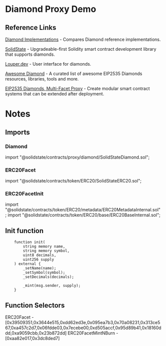# Diamond Proxy Demo
## Reference Links
[Diamond Implementations](https://github.com/mudgen/diamond) - Compares Diamond reference implementations.

[SolidState](https://github.com/solidstate-network/solidstate-solidity) - Upgradeable-first Solidity smart contract development library that supports diamonds.

[Louper.dev](https://louper.dev/) - User interface for diamonds.

[Awesome Diamond](https://github.com/mudgen/awesome-diamonds) - A curated list of awesome EIP2535 Diamonds resources, libraries, tools and more.

[EIP2535 Diamonds, Multi-Facet Proxy](https://eips.ethereum.org/EIPS/eip-2535) - Create modular smart contract systems that can be extended after deployment.

# Notes
## Imports
### Diamond
import "@solidstate/contracts/proxy/diamond/SolidStateDiamond.sol";

### ERC20Facet
import "@solidstate/contracts/token/ERC20/SolidStateERC20.sol";

### ERC20FacetInit
import "@solidstate/contracts/token/ERC20/metadata/ERC20MetadataInternal.sol";
import "@solidstate/contracts/token/ERC20/base/ERC20BaseInternal.sol";

## Init function
```
    function init(
        string memory name,
        string memory symbol,
        uint8 decimals,
        uint256 supply
    ) external {
        _setName(name);
        _setSymbol(symbol);
        _setDecimals(decimals);

        _mint(msg.sender, supply);
    }
```

## Function Selectors
ERC20Facet - [0x39509351,0x3644e515,0xdd62ed3e,0x095ea7b3,0x70a08231,0x313ce567,0xa457c2d7,0x06fdde03,0x7ecebe00,0xd505accf,0x95d89b41,0x18160ddd,0xa9059cbb,0x23b872dd]
ERC20FacetMintNBurn - [0xaa82e017,0x3dc8ded7]